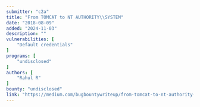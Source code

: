 ```yaml
---
submitter: "c2a"
title: "From TOMCAT to NT AUTHORITY\\SYSTEM"
date: "2018-08-09"
added: "2024-11-03"
description: ""
vulnerabilities: [
    "Default credentials"
]
programs: [
    "undisclosed"
]
authors: [
    "Rahul R"
]
bounty: "undisclosed"
link: "https://medium.com/bugbountywriteup/from-tomcat-to-nt-authority-system-a79fa09c4abb"
---
```




